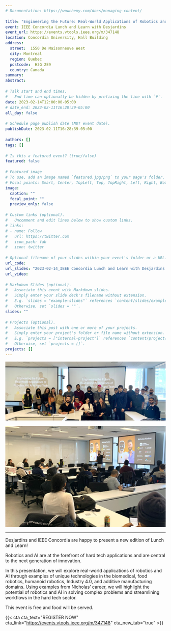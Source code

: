```yaml
---
# Documentation: https://wowchemy.com/docs/managing-content/

title: "Engineering the Future: Real-World Applications of Robotics and AI in Hard Tech"
event: IEEE Concordia Lunch and Learn with Desjardins
event_url: https://events.vtools.ieee.org/m/347148
location: Concordia University, Hall Building
address:
  street:  1550 De Maisonneuve West
  city: Montreal
  region: Quebec
  postcode:  H3G 2E9
  country: Canada
summary:
abstract:

# Talk start and end times.
#   End time can optionally be hidden by prefixing the line with `#`.
date: 2023-02-14T12:00:00-05:00
# date_end: 2023-02-11T16:28:39-05:00
all_day: false

# Schedule page publish date (NOT event date).
publishDate: 2023-02-11T16:28:39-05:00

authors: []
tags: []

# Is this a featured event? (true/false)
featured: false

# Featured image
# To use, add an image named `featured.jpg/png` to your page's folder.
# Focal points: Smart, Center, TopLeft, Top, TopRight, Left, Right, BottomLeft, Bottom, BottomRight.
image:
  caption: ""
  focal_point: ""
  preview_only: false

# Custom links (optional).
#   Uncomment and edit lines below to show custom links.
# links:
# - name: Follow
#   url: https://twitter.com
#   icon_pack: fab
#   icon: twitter

# Optional filename of your slides within your event's folder or a URL.
url_code:
url_slides: "2023-02-14_IEEE Concordia Lunch and Learn with Desjardins - Engineering the Future Real-World Applications of Robotics and AI in Hard Tech-compressed.pdf"
url_video:

# Markdown Slides (optional).
#   Associate this event with Markdown slides.
#   Simply enter your slide deck's filename without extension.
#   E.g. `slides = "example-slides"` references `content/slides/example-slides.md`.
#   Otherwise, set `slides = ""`.
slides: ""

# Projects (optional).
#   Associate this post with one or more of your projects.
#   Simply enter your project's folder or file name without extension.
#   E.g. `projects = ["internal-project"]` references `content/project/deep-learning/index.md`.
#   Otherwise, set `projects = []`.
projects: []
---
```


![IEEE Concordia, Desjardins, and Nicholas Nadeau](foto1(1).jpg)

![Nicholas Nadeau presentating](foto3(1).jpg)

---

Desjardins and IEEE Concordia are happy to present a new edition of Lunch and Learn! 

Robotics and AI are at the forefront of hard tech applications and are central to the next generation of innovation.

In this presentation, we will explore real-world applications of robotics and AI through examples of unique technologies in the biomedical, food robotics, humanoid robotics, Industry 4.0, and additive manufacturing domains. Using examples from Nicholas’ career, we will highlight the potential of robotics and AI in solving complex problems and streamlining workflows in the hard tech sector.

This event is free and food will be served.

{{< cta cta_text="REGISTER NOW" cta_link="https://events.vtools.ieee.org/m/347148" cta_new_tab="true" >}}
